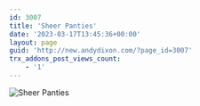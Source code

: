 ```yaml
---
id: 3007
title: 'Sheer Panties'
date: '2023-03-17T13:45:36+00:00'
layout: page
guid: 'http://new.andydixon.com/?page_id=3007'
trx_addons_post_views_count:
    - '1'
---
```


![Sheer Panties](https://i0.wp.com/assets.g8x2.ldn.idrivee2-23.com/posters/Sheer%20Panties%2001.jpg?w=1200&ssl=1 "Sheer Panties")